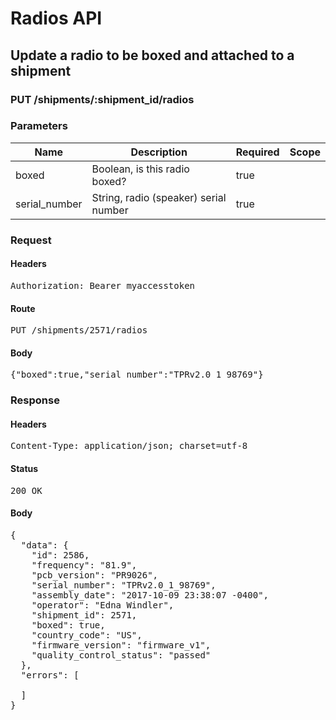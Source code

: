 # Radios API

## Update a radio to be boxed and attached to a shipment

### PUT /shipments/:shipment_id/radios

### Parameters

| Name | Description | Required | Scope |
|------|-------------|----------|-------|
| boxed | Boolean, is this radio boxed? | true |  |
| serial_number | String, radio (speaker) serial number | true |  |

### Request

#### Headers

<pre>Authorization: Bearer myaccesstoken</pre>

#### Route

<pre>PUT /shipments/2571/radios</pre>

#### Body

<pre>{"boxed":true,"serial_number":"TPRv2.0_1_98769"}</pre>

### Response

#### Headers

<pre>Content-Type: application/json; charset=utf-8</pre>

#### Status

<pre>200 OK</pre>

#### Body

<pre>{
  "data": {
    "id": 2586,
    "frequency": "81.9",
    "pcb_version": "PR9026",
    "serial_number": "TPRv2.0_1_98769",
    "assembly_date": "2017-10-09 23:38:07 -0400",
    "operator": "Edna Windler",
    "shipment_id": 2571,
    "boxed": true,
    "country_code": "US",
    "firmware_version": "firmware_v1",
    "quality_control_status": "passed"
  },
  "errors": [

  ]
}</pre>
